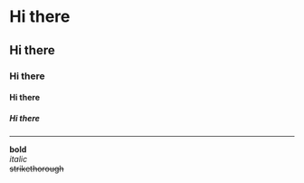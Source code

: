 # Hi there
## Hi there
### Hi there
#### Hi there
##### Hi there
---

**bold** <br>
*italic* <br>
~~strikethorough~~ <br>
